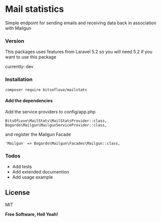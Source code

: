 # Mail statistics

Simple endpoint for sending emails and receiving data back in association with Mailgun

### Version

This packages uses features from Laravel 5.2 so you will need 5.2 if you want to use this package

currently: dev

### Installation

```
composer require bitsoflove/mailstats
```

#### Add the dependencies

Add the service providers to config/app.php

```
BitsOfLove\MailStats\MailStatsProvider::class,
Bogardo\Mailgun\MailgunServiceProvider::class,
```

and register the Mailgun Facade

```
'Mailgun' => Bogardo\Mailgun\Facades\Mailgun::class,
```

### Todos

 - Add tests
 - Add extended documention
 - Add usage example

License
----

MIT

**Free Software, Hell Yeah!**